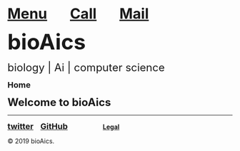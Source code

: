 <strong><font size="6"><a href="https://bioaics.github.io/menu">Menu</a></font></strong>&nbsp;&nbsp;&nbsp;&nbsp;&nbsp;&nbsp;&nbsp;&nbsp;&nbsp;&nbsp;&nbsp;&nbsp;
<strong><font size="6"><a href="tel:+31685842325">Call</a></font></strong>&nbsp;&nbsp;&nbsp;&nbsp;&nbsp;&nbsp;&nbsp;&nbsp;&nbsp;&nbsp;&nbsp;&nbsp;
<strong><font size="6"><a href="mailto:bioaics.x@gmail.com">Mail</a></font></strong>

<p><strong><font size="7">bioAics</font></strong><p>
<p><font size="5">biology | Ai | computer science</font></p>
<p><strong><font size="4">Home</font></strong></P>
<p><strong><font size="5">Welcome to bioAics</font></strong></P>
<hr>
<p><strong><font size="4"><a href="https://twitter.com/bioAics">twitter</a></font></strong>&nbsp;&nbsp;&nbsp;
<strong><font size="4"><a href="https://github.com/bioaics">GitHub</a></font></strong>&nbsp;&nbsp;&nbsp;&nbsp;&nbsp;&nbsp;&nbsp;&nbsp;&nbsp;&nbsp;&nbsp;&nbsp;&nbsp;&nbsp;&nbsp;&nbsp;&nbsp;&nbsp;&nbsp;&nbsp;<strong><a href="https://bioaics.github.io/legal">Legal</a></strong></p>
© 2019 bioAics.
